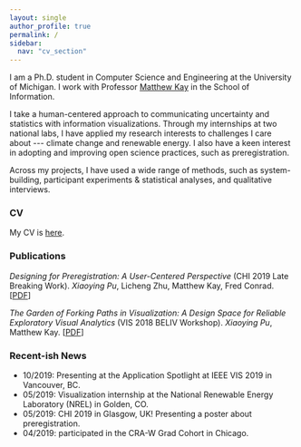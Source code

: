 ```yaml
---
layout: single
author_profile: true
permalink: /
sidebar:
  nav: "cv_section"
---
```




I am a Ph.D. student in Computer Science and Engineering at the University of Michigan. I work with Professor [Matthew Kay](http://mjskay.com/) in the School of Information.

I take a human-centered approach to communicating uncertainty and statistics with information visualizations. Through my internships at two national labs, I have applied my research interests to challenges I care about --- climate change and renewable energy.
I also have a keen interest in adopting and improving open science practices, such as preregistration.
 <!-- Specifically, I design and evaluate visualizations to make them statistically reliable. Relatedly, I look at what uncertainty visualizations work best.  -->

Across my projects, I have used a wide range of methods, such as system-building, participant experiments & statistical analyses, and qualitative interviews.




<!-- I am currently thinking about

- Making visual analytics systems more statistically reliable
- Designing and evaluating uncertainty visualizations
- Understanding and improving preregistration
 -->

### CV

My CV is [here]({{"files/pu_cv.pdf"}}).


### Publications




_Designing for Preregistration: A User-Centered Perspective_ (CHI 2019 Late Breaking Work). _Xiaoying Pu_, Licheng Zhu, Matthew Kay, Fred Conrad. [[PDF]({{"/files/chi2019_lbw_prereg.pdf"}})]


_The Garden of Forking Paths in Visualization: A Design Space for Reliable Exploratory Visual Analytics_ (VIS 2018 BELIV Workshop). _Xiaoying Pu_, Matthew Kay.   [[PDF]({{"/files/beliv2018_forking_paths.pdf"}})]


### Recent-ish News

- 10/2019: Presenting at the Application Spotlight at IEEE VIS 2019 in Vancouver, BC.
- 05/2019: Visualization internship at the National Renewable Energy Laboratory (NREL) in Golden, CO.
- 05/2019: CHI 2019 in Glasgow, UK! Presenting a poster about preregistration.
- 04/2019: participated in the CRA-W Grad Cohort in Chicago.

<!-- ![Bucknell computing center]({{ "/assets/img/cover.jpeg" | absolute_url }})   -->
<!--
### Presentation

- Kay, M.,  __Pu, X.__, and Conrad, F. "Preregistration: Assessing Whether the Pledge Matches the Report''. Presentation at the APA Annual Convention, San Francisco, CA. August 2018.


-  __Pu, X.__ and  Kirby, C.S., "Feasibility of using freshwater mussels to monitor Ba and Sr contamination due to shale gas flowback water in Pennsylvania streams.'' Geological Society of America Abstracts with Programs, Vol. 46, No. 6, p.315. (Poster presentation at 2014 Geological Society of America Annual Meeting in Vancouver, BC.) -->

<!--

- 10/2018: Presented my position paper at the [BELIV](https://beliv-workshop.github.io/schedule.html) workshop.
- 08/2018: APA annual convention @ San Francisco.

 - 06/2018: [SIPS](https://www.improvingpsych.org/SIPS2018/) @ Grand Rapids.
- 04/2018: First time at CHI!
- 02/2018: Social and Behavioral Sciences Research Initiative (SBSRI) workshop at UIUC. -->
